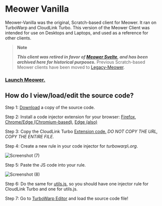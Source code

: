 # Meower Vanilla
Meower-Vanilla was the original, Scratch-based client for Meower. It ran on TurboWarp and CloudLink Turbo. This version of the Meower Client was intended for use on Desktops and Laptops, and used as a reference for other clients.

> **Note**
> 
> ***This client was retired in favor of [Meower Svelte](https://github.com/meower-media-co/Meower-Svelte), and has been archived here for historical purposes.***
> Previous Scratch-based Meower clients have been moved to [Legacy-Meower](https://github.com/meower-media-co/Legacy-Meower).

### [Launch Meower.](https://old.meower.org)

## How do I view/load/edit the source code?

Step 1: [Download](https://github.com/meower-media-co/Meower-Vanilla/blob/main/meower.sb3) a copy of the source code. 

Step 2: Install a code injector extension for your browser: [Firefox](https://addons.mozilla.org/en-US/firefox/addon/codeinjector/?utm_source=addons.mozilla.org&utm_medium=referral&utm_content=search), [Chrome/Edge (Chromium-based)](https://chrome.google.com/webstore/detail/code-injector/edkcmfocepnifkbnbkmlcmegedeikdeb), [Edge (also)](https://microsoftedge.microsoft.com/addons/detail/code-injector/kgmlfocfgenookigofalapefagndnlnc)

Step 3: Copy the CloudLink Turbo [Extension code.](https://mikedev101.github.io/turbo_networking.js) *DO NOT COPY THE URL, COPY THE ENTIRE FILE.*

Step 4: Create a new rule in your code injector for *turbowarp\\.org*.

![Screenshot (7)](https://user-images.githubusercontent.com/12957745/152203566-ef2d7e80-6a42-4fb9-8caf-3b74016f7efc.png)

Step 5: Paste the JS code into your rule.

![Screenshot (8)](https://user-images.githubusercontent.com/12957745/152203710-a33fbbf2-8867-44f9-828f-9fb11d7a40b2.png)

Step 6: Do the same for [utils.js](https://raw.githubusercontent.com/meower-media-co/Meower-Vanilla/main/utils.js), so you should have one injector rule for CloudLink Turbo and one for utils.js.

Step 7: Go to [TurboWarp Editor](https://turbowarp.org/editor?fps=250&clones=Infinity&offscreen&limitless&hqpen&size=640x360&turbo) and load the source code file!
